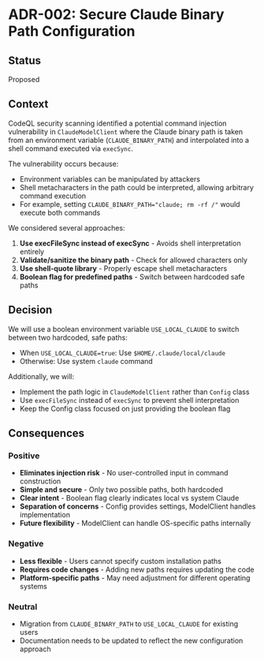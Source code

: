# ADR-002: Secure Claude Binary Path Configuration

## Status

Proposed

## Context

CodeQL security scanning identified a potential command injection vulnerability in `ClaudeModelClient` where the Claude binary path is taken from an environment variable (`CLAUDE_BINARY_PATH`) and interpolated into a shell command executed via `execSync`.

The vulnerability occurs because:

- Environment variables can be manipulated by attackers
- Shell metacharacters in the path could be interpreted, allowing arbitrary command execution
- For example, setting `CLAUDE_BINARY_PATH="claude; rm -rf /"` would execute both commands

We considered several approaches:

1. **Use execFileSync instead of execSync** - Avoids shell interpretation entirely
2. **Validate/sanitize the binary path** - Check for allowed characters only
3. **Use shell-quote library** - Properly escape shell metacharacters
4. **Boolean flag for predefined paths** - Switch between hardcoded safe paths

## Decision

We will use a boolean environment variable `USE_LOCAL_CLAUDE` to switch between two hardcoded, safe paths:

- When `USE_LOCAL_CLAUDE=true`: Use `$HOME/.claude/local/claude`
- Otherwise: Use system `claude` command

Additionally, we will:

- Implement the path logic in `ClaudeModelClient` rather than `Config` class
- Use `execFileSync` instead of `execSync` to prevent shell interpretation
- Keep the Config class focused on just providing the boolean flag

## Consequences

### Positive

- **Eliminates injection risk** - No user-controlled input in command construction
- **Simple and secure** - Only two possible paths, both hardcoded
- **Clear intent** - Boolean flag clearly indicates local vs system Claude
- **Separation of concerns** - Config provides settings, ModelClient handles implementation
- **Future flexibility** - ModelClient can handle OS-specific paths internally

### Negative

- **Less flexible** - Users cannot specify custom installation paths
- **Requires code changes** - Adding new paths requires updating the code
- **Platform-specific paths** - May need adjustment for different operating systems

### Neutral

- Migration from `CLAUDE_BINARY_PATH` to `USE_LOCAL_CLAUDE` for existing users
- Documentation needs to be updated to reflect the new configuration approach

